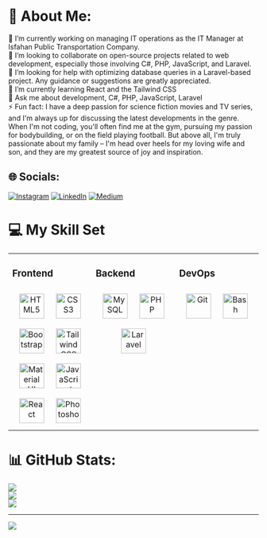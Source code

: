 # 💫 About Me:
🔭 I’m currently working on managing IT operations as the IT Manager at Isfahan Public Transportation Company.<br>👯 I’m looking to collaborate on open-source projects related to web development, especially those involving C#, PHP, JavaScript, and Laravel.<br>🤝 I’m looking for help with optimizing database queries in a Laravel-based project. Any guidance or suggestions are greatly appreciated.<br>🌱 I’m currently learning React and the Tailwind CSS<br>💬 Ask me about development, C#, PHP, JavaScript, Laravel<br>⚡ Fun fact: I have a deep passion for science fiction movies and TV series, and I'm always up for discussing the latest developments in the genre. When I'm not coding, you'll often find me at the gym, pursuing my passion for bodybuilding, or on the field playing football. But above all, I'm truly passionate about my family – I'm head over heels for my loving wife and son, and they are my greatest source of joy and inspiration.


## 🌐 Socials:
[![Instagram](https://img.shields.io/badge/Instagram-%23E4405F.svg?logo=Instagram&logoColor=white)](https://instagram.com/amir.irdev) [![LinkedIn](https://img.shields.io/badge/LinkedIn-%230077B5.svg?logo=linkedin&logoColor=white)](https://linkedin.com/in/amir-rajabzadeh) [![Medium](https://img.shields.io/badge/Medium-12100E?logo=medium&logoColor=white)](https://medium.com/@@a.rajabzadeh66) 

# 💻 My Skill Set  
<table><tr><td valign="top" width="33%">



### Frontend  
<div align="center">  
<a href="https://en.wikipedia.org/wiki/HTML5" target="_blank"><img style="margin: 10px" src="https://profilinator.rishav.dev/skills-assets/html5-original-wordmark.svg" alt="HTML5" height="50" /></a>  
<a href="https://www.w3schools.com/css/" target="_blank"><img style="margin: 10px" src="https://profilinator.rishav.dev/skills-assets/css3-original-wordmark.svg" alt="CSS3" height="50" /></a>  
<a href="https://getbootstrap.com/docs/3.4/javascript/" target="_blank"><img style="margin: 10px" src="https://profilinator.rishav.dev/skills-assets/bootstrap-plain.svg" alt="Bootstrap" height="50" /></a>  
<a href="https://www.tailwindcss.com/" target="_blank"><img style="margin: 10px" src="https://profilinator.rishav.dev/skills-assets/tailwindcss.svg" alt="Tailwind CSS" height="50" /></a>  
<a href="https://mui.com/" target="_blank"><img style="margin: 10px" src="https://profilinator.rishav.dev/skills-assets/mui.png" alt="Material UI" height="50" /></a>  
<a href="https://www.javascript.com/" target="_blank"><img style="margin: 10px" src="https://profilinator.rishav.dev/skills-assets/javascript-original.svg" alt="JavaScript" height="50" /></a>  
<a href="https://reactjs.org/" target="_blank"><img style="margin: 10px" src="https://profilinator.rishav.dev/skills-assets/react-original-wordmark.svg" alt="React" height="50" /></a>  
<a href="https://www.adobe.com/in/products/photoshop.html" target="_blank"><img style="margin: 10px" src="https://profilinator.rishav.dev/skills-assets/photoshop-plain.svg" alt="Photoshop" height="50" /></a>  
</div>

</td><td valign="top" width="33%">



### Backend  
<div align="center">  
<a href="https://www.mysql.com/" target="_blank"><img style="margin: 10px" src="https://profilinator.rishav.dev/skills-assets/mysql-original-wordmark.svg" alt="MySQL" height="50" /></a>  
<a href="https://www.php.net/" target="_blank"><img style="margin: 10px" src="https://profilinator.rishav.dev/skills-assets/php-original.svg" alt="PHP" height="50" /></a>  
<a href="https://laravel.com/" target="_blank"><img style="margin: 10px" src="https://profilinator.rishav.dev/skills-assets/laravel-plain-wordmark.svg" alt="Laravel" height="50" /></a>  
</div>

</td><td valign="top" width="33%">



### DevOps  
<div align="center">  
<a href="https://github.com/" target="_blank"><img style="margin: 10px" src="https://profilinator.rishav.dev/skills-assets/git-scm-icon.svg" alt="Git" height="50" /></a>  
<a href="https://www.gnu.org/software/bash/" target="_blank"><img style="margin: 10px" src="https://profilinator.rishav.dev/skills-assets/gnu_bash-icon.svg" alt="Bash" height="50" /></a>  
</div>

</td></tr></table>  

# 📊 GitHub Stats:
![](https://github-readme-stats.vercel.app/api?username=amirrajabzadeh&theme=dark&hide_border=false&include_all_commits=false&count_private=false)<br/>
![](https://github-readme-streak-stats.herokuapp.com/?user=amirrajabzadeh&theme=dark&hide_border=false)<br/>
![](https://github-readme-stats.vercel.app/api/top-langs/?username=amirrajabzadeh&theme=dark&hide_border=false&include_all_commits=false&count_private=false&layout=compact)

---
[![](https://visitcount.itsvg.in/api?id=amirrajabzadeh&icon=0&color=1)](https://visitcount.itsvg.in)

<!-- Proudly created with GPRM ( https://gprm.itsvg.in ) -->
